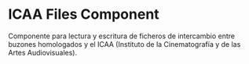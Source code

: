 # ICAA Files Component

Componente para lectura y escritura de ficheros de intercambio entre buzones homologados y el ICAA (Instituto de la Cinematografía y de las Artes Audiovisuales).
